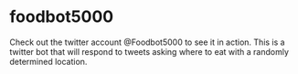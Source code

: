 # foodbot5000
Check out the twitter account @Foodbot5000 to see it in action.  This is a twitter bot that will respond to tweets asking 
where to eat with a randomly determined location.
